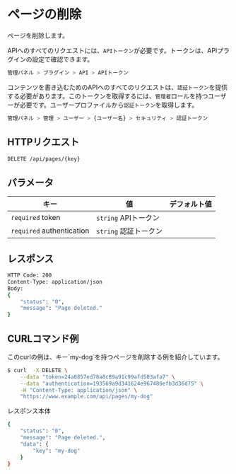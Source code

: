 # ページの削除
<!-- position: 6 -->

ページを削除します。

APIへのすべてのリクエストには、`APIトークン`が必要です。トークンは、APIプラグインの設定で確認できます。

```bash
管理パネル > ブラグイン > API > APIトークン
```

コンテンツを書き込むためのAPIへのすべてのリクエストは、`認証トークン`を提供する必要があります。このトークンを取得するには、`管理者`ロールを持つユーザーが必要です。ユーザープロファイルから`認証トークン`を取得します。

```bash
管理パネル > 管理 > ユーザー > {ユーザー名} > セキュリティ > 認証トークン
```

<h2 id="request">HTTPリクエスト</h2>

```bash
DELETE /api/pages/{key}
```

<h2 id="parameters">パラメータ</h2>

| キー | 値 | デフォルト値 |
|-----|-------|---------------|
| `required` token | `string` APIトークン | |
| `required` authentication | `string` 認証トークン | |

<h2 id="response">レスポンス</h2>

```bash
HTTP Code: 200
Content-Type: application/json
Body:
{
	"status": "0",
	"message": "Page deleted."
}
```

<h2 id="curl-example">CURLコマンド例</h2>
このcurlの例は、キー`my-dog`を持つページを削除する例を紹介しています。

```bash
$ curl  -X DELETE \
	--data "token=24a8857ed78a8c89a91c99afd503afa7" \
	--data "authentication=193569a9d341624e967486efb3d36d75" \
	-H "Content-Type: application/json" \
	"https://www.example.com/api/pages/my-dog"
```

レスポンス本体

```bash
{
	"status": "0",
	"message": "Page deleted.",
	"data": {
		"key": "my-dog"
	}
}
```
